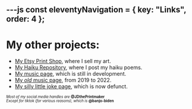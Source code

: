 ---js
const eleventyNavigation = {
	key: "Links",
	order: 4
};
---
# My other projects:

<ul>
    <li><a href="https://jdtheprintmaker.etsy.com">My Etsy Print Shop</a>, where I sell my art.
    <li><a href="https://accruehaiku.com">My Haiku Repository</a>, where I post my haiku poems.
    <li><a href="https://banjo-biden.org">My music page</a>, which is still in development. 
    <li><a href="https://antidotnet.bandcamp.com">My <i>old</i> music page</a>, from 2019 to 2022.
    <li><a href="https://govtsecrets.net">My silly little joke page</a>, which is now defunct. 
</ul>

<div style="font-size: 70%">
<i>Most of my social media handles are</i> <b>@JDthePrintmaker</b><br>
<i>Except for tiktok (for various reasons), which is</i> <b>@banjo-biden</b>

